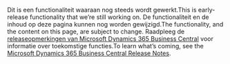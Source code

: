 <span data-ttu-id="858ab-101">Dit is een functionaliteit waaraan nog steeds wordt gewerkt.</span><span class="sxs-lookup"><span data-stu-id="858ab-101">This is early-release functionality that we’re still working on.</span></span> <span data-ttu-id="858ab-102">De functionaliteit en de inhoud op deze pagina kunnen nog worden gewijzigd.</span><span class="sxs-lookup"><span data-stu-id="858ab-102">The functionality, and the content on this page, are subject to change.</span></span> <span data-ttu-id="858ab-103">Raadpleeg de [releaseopmerkingen van Microsoft Dynamics 365 Business Central](https://go.microsoft.com/fwlink/?linkid=2047422) voor informatie over toekomstige functies.</span><span class="sxs-lookup"><span data-stu-id="858ab-103">To learn what’s coming, see the [Microsoft Dynamics 365 Business Central Release Notes](https://go.microsoft.com/fwlink/?linkid=2047422).</span></span>